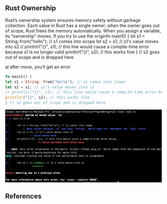 ## Rust Ownership

Rust’s ownership system ensures memory safety without garbage collection.
Each value in Rust has a single owner; when the owner goes out of scope, Rust frees the memory automatically.
When you assign a variable, its “ownership” moves.
If you try to use the originfn main1() {
let s1 = String::from("hello"); // s1 comes into scope
let s2 = s1; // s1's value moves into s2
// println!("{}", s1); // this line would cause a compile-time error because s1 is no longer valid
println!("{}", s2); // this works fine
} // s2 goes out of scope and is dropped here

al after move, you’ll get an error

```rust
fn main1() {
let s1 = String::from("hello"); // s1 comes into scope
let s2 = s1; // s1's value moves into s2
// println!("{}", s1); // this line would cause a compile-time error because s1 is no longer valid
println!("{}", s2); // this works fine
} // s2 goes out of scope and is dropped here
```

![Ownership and Borrowing](../images/008_ownership/image.png)

## References
